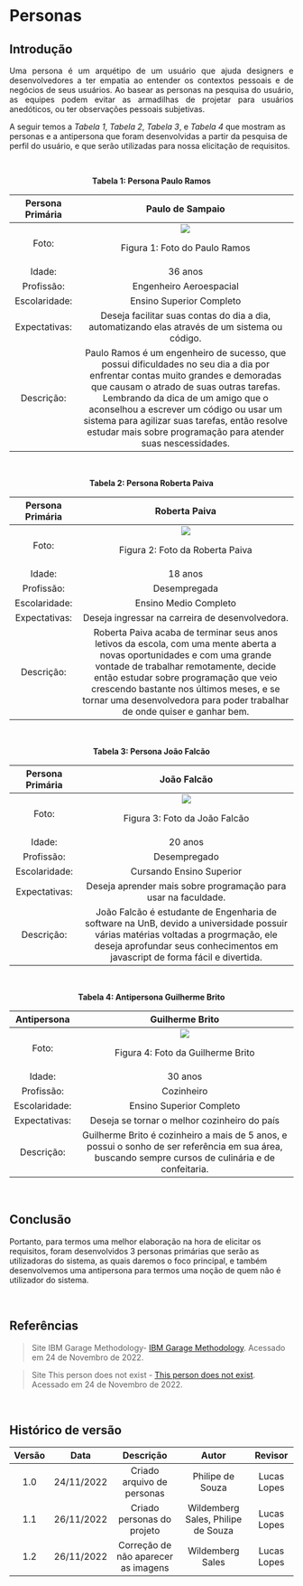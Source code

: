 # Personas

## Introdução
<p align="justify">Uma persona é um arquétipo de um usuário que ajuda designers e desenvolvedores a ter empatia ao entender os contextos pessoais e de negócios de seus usuários. Ao basear as personas na pesquisa do usuário, as equipes podem evitar as armadilhas de projetar para usuários anedóticos, ou ter observações pessoais subjetivas.  

A seguir temos a <i>Tabela 1</i>, <i>Tabela 2</i>, <i>Tabela 3</i>, e <i>Tabela 4</i> que mostram as personas e a antipersona que foram desenvolvidas a partir da pesquisa de perfil do usuário, e que serão utilizadas para nossa elicitação de requisitos.
</p>

</br>

<p align = "center"><b>Tabela 1: Persona Paulo Ramos</b></p>

|Persona Primária|Paulo de Sampaio|
|:--:|:--:|
|Foto:|![](./assets/persona1.jpg) <p>Figura 1: Foto do Paulo Ramos</p>|
|Idade:|36 anos|
|Profissão:|Engenheiro Aeroespacial|
|Escolaridade:|Ensino Superior Completo|
|Expectativas:| Deseja facilitar suas contas do dia a dia, automatizando elas através de um sistema ou código.|
|Descrição:| Paulo Ramos é um engenheiro de sucesso, que possui dificuldades no seu dia a dia por enfrentar contas muito grandes e demoradas que causam o atrado de suas outras tarefas. Lembrando da dica de um amigo que o aconselhou a escrever um código ou usar um sistema para agilizar suas tarefas, então resolve estudar mais sobre programação para atender suas nescessidades. |

</br>

<p align = "center"><b>Tabela 2: Persona Roberta Paiva</b></p>

|Persona Primária|Roberta Paiva|
|:--:|:--:|
|Foto:|![](./assets/persona3.jpg)<p>Figura 2: Foto da Roberta Paiva</p>|
|Idade:|18 anos|
|Profissão:|Desempregada|
|Escolaridade:|Ensino Medio Completo|
|Expectativas:| Deseja ingressar na carreira de desenvolvedora. |
|Descrição:| Roberta Paiva acaba de terminar seus anos letivos da escola, com uma mente aberta a novas oportunidades e com uma grande vontade de trabalhar remotamente, decide então estudar sobre programação que veio crescendo bastante nos últimos meses, e se tornar uma desenvolvedora para poder trabalhar de onde quiser e ganhar bem. |

</br>

<p align = "center"><b>Tabela 3: Persona João Falcão</b></p>

|Persona Primária|João Falcão|
|:--:|:--:|
|Foto:|![](./assets/persona2.jpg)<p>Figura 3: Foto da João Falcão</p>|
|Idade:|20 anos|
|Profissão:|Desempregado|
|Escolaridade:|Cursando Ensino Superior|
|Expectativas:| Deseja aprender mais sobre programação para usar na faculdade. |
|Descrição:| João Falcão é estudante de Engenharia de software na UnB, devido a universidade possuir várias matérias voltadas a progrmação, ele deseja aprofundar seus conhecimentos em javascript de forma fácil e divertida. |

</br>

<p align = "center"><b>Tabela 4: Antipersona Guilherme Brito</b></p>

|Antipersona|Guilherme Brito|
|:--:|:--:|
|Foto:|![](./assets/antipersona.jpg)<p>Figura 4: Foto da Guilherme Brito</p>|
|Idade:|30 anos|
|Profissão:|Cozinheiro|
|Escolaridade:|Ensino Superior Completo|
|Expectativas:| Deseja se tornar o melhor cozinheiro do país |
|Descrição:| Guilherme Brito é cozinheiro a mais de 5 anos, e possui o sonho de ser referência em sua área, buscando sempre cursos de culinária e de confeitaria. |

</br>

## Conclusão

Portanto, para termos uma melhor elaboração na hora de elicitar os requisitos, foram desenvolvidos 3 personas primárias que serão as utilizadoras do sistema, as quais daremos o foco principal, e também desenvolvemos uma antipersona para termos uma noção de quem não é utilizador do sistema.

</br>

## Referências

> Site IBM Garage Methodology- <a href="https://www.ibm.com/garage/method/practices/think/practice_personas/">IBM Garage Methodology</a>. Acessado em 24 de Novembro de 2022.

> Site This person does not exist - <a href="https://thispersondoesnotexist.com/">This person does not exist</a>. Acessado em 24 de Novembro de 2022.

</br>

## Histórico de versão

| Versão |    Data    |                            Descrição                            |      Autor       |              Revisor              |
| :----: | :--------: | :-------------------------------------------------------------: | :--------------: | :-------------------------------: |
|  1.0   | 24/11/2022 |                Criado arquivo de personas                | Philipe de Souza | Lucas Lopes |
|  1.1   | 26/11/2022 |                Criado personas do projeto               | Wildemberg Sales, Philipe de Souza | Lucas Lopes |
| 1.2   | 26/11/2022 | Correção de não aparecer as imagens | Wildemberg Sales | Lucas Lopes |